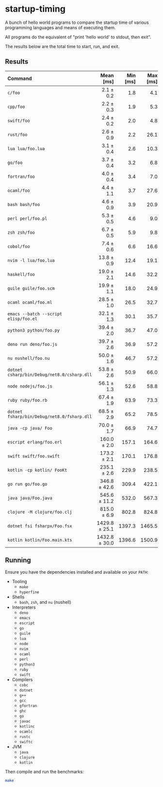 startup-timing
==============

A bunch of hello world programs to compare the startup time of various programming languages and means of executing them.

All programs do the equivalent of "print 'hello world' to stdout, then exit".

The results below are the total time to start, run, and exit.

Results
-------

| Command | Mean [ms] | Min [ms] | Max [ms] | Relative |
|:---|---:|---:|---:|---:|
| `c/foo` | 2.1 ± 0.2 | 1.8 | 4.1 | 1.00 |
| `cpp/foo` | 2.2 ± 0.3 | 1.9 | 5.3 | 1.06 ± 0.17 |
| `swift/foo` | 2.4 ± 0.2 | 2.0 | 4.8 | 1.13 ± 0.17 |
| `rust/foo` | 2.6 ± 0.9 | 2.2 | 26.1 | 1.24 ± 0.44 |
| `lua lua/foo.lua` | 3.1 ± 0.4 | 2.6 | 10.3 | 1.48 ± 0.25 |
| `go/foo` | 3.7 ± 0.4 | 3.2 | 6.8 | 1.77 ± 0.28 |
| `fortran/foo` | 4.0 ± 0.4 | 3.4 | 7.0 | 1.89 ± 0.29 |
| `ocaml/foo` | 4.4 ± 1.1 | 3.7 | 27.6 | 2.11 ± 0.59 |
| `bash bash/foo` | 4.6 ± 0.9 | 3.9 | 20.9 | 2.20 ± 0.49 |
| `perl perl/foo.pl` | 5.3 ± 0.5 | 4.6 | 9.0 | 2.51 ± 0.36 |
| `zsh zsh/foo` | 6.7 ± 0.5 | 5.9 | 9.8 | 3.18 ± 0.42 |
| `cobol/foo` | 7.4 ± 0.6 | 6.6 | 16.6 | 3.54 ± 0.49 |
| `nvim -l lua/foo.lua` | 13.8 ± 0.9 | 12.4 | 19.1 | 6.59 ± 0.85 |
| `haskell/foo` | 19.0 ± 2.1 | 14.6 | 32.2 | 9.04 ± 1.40 |
| `guile guile/foo.scm` | 19.9 ± 1.1 | 18.0 | 24.9 | 9.48 ± 1.16 |
| `ocaml ocaml/foo.ml` | 28.5 ± 1.0 | 26.5 | 32.7 | 13.57 ± 1.58 |
| `emacs --batch --script elisp/foo.el` | 32.1 ± 1.3 | 30.1 | 35.7 | 15.30 ± 1.79 |
| `python3 python/foo.py` | 39.4 ± 2.0 | 36.7 | 47.0 | 18.79 ± 2.29 |
| `deno run deno/foo.js` | 39.7 ± 2.6 | 36.9 | 57.2 | 18.91 ± 2.43 |
| `nu nushell/foo.nu` | 50.0 ± 1.6 | 46.7 | 57.2 | 23.81 ± 2.73 |
| `dotnet csharp/bin/Debug/net8.0/csharp.dll` | 53.8 ± 2.6 | 50.9 | 66.0 | 25.61 ± 3.09 |
| `node nodejs/foo.js` | 56.1 ± 1.3 | 52.6 | 58.8 | 26.71 ± 3.01 |
| `ruby ruby/foo.rb` | 67.4 ± 1.9 | 63.9 | 73.3 | 32.13 ± 3.66 |
| `dotnet fsharp/bin/Debug/net8.0/fsharp.dll` | 68.5 ± 2.9 | 65.2 | 78.5 | 32.66 ± 3.86 |
| `java -cp java/ Foo` | 70.0 ± 1.7 | 66.9 | 74.7 | 33.34 ± 3.77 |
| `escript erlang/foo.erl` | 160.0 ± 2.0 | 157.1 | 164.6 | 76.21 ± 8.46 |
| `swift swift/foo.swift` | 173.2 ± 2.1 | 170.1 | 176.8 | 82.51 ± 9.16 |
| `kotlin -cp kotlin/ FooKt` | 235.1 ± 2.6 | 229.9 | 238.5 | 112.00 ± 12.42 |
| `go run go/foo.go` | 346.8 ± 42.6 | 309.4 | 422.1 | 165.23 ± 27.28 |
| `java java/Foo.java` | 545.6 ± 11.2 | 532.0 | 567.3 | 259.95 ± 29.17 |
| `clojure -M clojure/foo.clj` | 815.0 ± 6.9 | 802.8 | 824.8 | 388.28 ± 42.96 |
| `dotnet fsi fsharpx/Foo.fsx` | 1429.8 ± 25.1 | 1397.3 | 1465.5 | 681.22 ± 76.10 |
| `kotlin kotlin/Foo.main.kts` | 1432.8 ± 30.0 | 1396.6 | 1500.9 | 682.67 ± 76.66 |

Running
-------

Ensure you have the dependencies installed and available on your `PATH`:

- Tooling
  - `make`
  - `hyperfine`
- Shells
    - `bash`, `zsh`, and `nu` (nushell)
- Interpreters
  - `deno`
  - `emacs`
  - `escript`
  - `go`
  - `guile`
  - `lua`
  - `node`
  - `nvim`
  - `ocaml`
  - `perl`
  - `python3`
  - `ruby`
  - `swift`
- Compilers
  - `cobc`
  - `dotnet`
  - `g++`
  - `gcc`
  - `gfortran`
  - `ghc`
  - `go`
  - `javac`
  - `kotlinc`
  - `ocamlc`
  - `rustc`
  - `swiftc`
- JVM
  - `java`
  - `clojure`
  - `kotlin`

Then compile and run the benchmarks:

```bash
make
```
